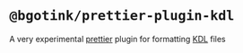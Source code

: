 # `@bgotink/prettier-plugin-kdl`

A very experimental [prettier](https://prettier.io) plugin for formatting [KDL](https://kdl.dev) files
